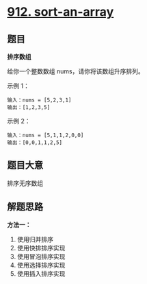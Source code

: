 # [912. sort-an-array](https://leetcode.cn/problems/sort-an-array/)

## 题目
**排序数组**

给你一个整数数组 nums，请你将该数组升序排列。


示例 1：

~~~
输入：nums = [5,2,3,1]
输出：[1,2,3,5]
~~~

示例 2：

~~~
输入：nums = [5,1,1,2,0,0]
输出：[0,0,1,1,2,5]
~~~

## 题目大意

排序无序数组

## 解题思路

**方法一：**
1. 使用归并排序
2. 使用快排排序实现
3. 使用冒泡排序实现
4. 使用选择排序实现
5. 使用插入排序实现